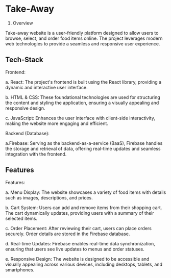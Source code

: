 
# Take-Away 

1. Overview

Take-away website is a user-friendly platform designed to allow users to browse, select, and order food items online. The project leverages modern web technologies to provide a seamless and responsive user experience.




## Tech-Stack
Frontend:

a. React: The project's frontend is built using the React library, providing a dynamic and interactive user interface.

b. HTML & CSS: These foundational technologies are used for structuring the content and styling the application, ensuring a visually appealing and responsive design.

c. JavaScript: Enhances the user interface with client-side interactivity, making the website more engaging and efficient.

Backend (Database):

a.Firebase: Serving as the backend-as-a-service (BaaS), Firebase handles the storage and retrieval of data, offering real-time updates and seamless integration with the frontend.

## Features

Features:

a. Menu Display: The website showcases a variety of food items with details such as images, descriptions, and prices.

b. Cart System: Users can add and remove items from their shopping cart. The cart dynamically updates, providing users with a summary of their selected items.

c. Order Placement: After reviewing their cart, users can place orders securely. Order details are stored in the Firebase database.

d. Real-time Updates: Firebase enables real-time data synchronization, ensuring that users see live updates to menus and order statuses.

e. Responsive Design: The website is designed to be accessible and visually appealing across various devices, including desktops, tablets, and smartphones.